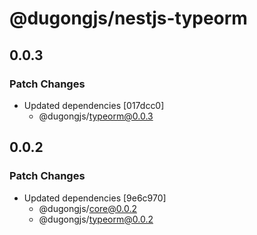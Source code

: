 # @dugongjs/nestjs-typeorm

## 0.0.3

### Patch Changes

- Updated dependencies [017dcc0]
    - @dugongjs/typeorm@0.0.3

## 0.0.2

### Patch Changes

- Updated dependencies [9e6c970]
    - @dugongjs/core@0.0.2
    - @dugongjs/typeorm@0.0.2
